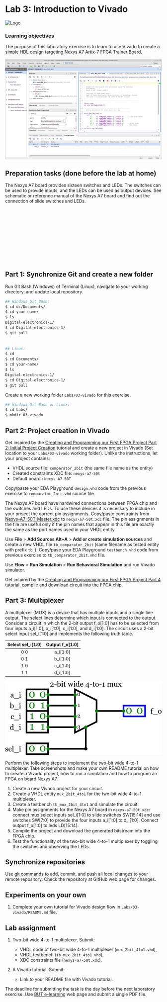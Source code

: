 # Lab 3: Introduction to Vivado

![Logo](../../logolink_eng.jpg)

### Learning objectives

The purpose of this laboratory exercise is to learn to use Vivado to create a simple HDL design targeting Nexys A7 Artix-7 FPGA Trainer Board.

![Screenshot od Vivado](Images/screenshot_vivado.png)


## Preparation tasks (done before the lab at home)

The Nexys A7 board provides sixteen switches and LEDs. The switches can be used to provide inputs, and the LEDs can be used as output devices. See schematic or reference manual of the Nexys A7 board and find out the connection of slide switches and LEDs.

&nbsp;

&nbsp;

&nbsp;

&nbsp;

&nbsp;

&nbsp;


## Part 1: Synchronize Git and create a new folder

Run Git Bash (Windows) of Terminal (Linux), navigate to your working directory, and update local repository. 

```bash
## Windows Git Bash:
$ cd d:/Documents/
$ cd your-name/
$ ls
Digital-electronics-1/
$ cd Digital-electronics-1/
$ git pull


## Linux:
$ cd
$ cd Documents/
$ cd your-name/
$ ls
Digital-electronics-1/
$ cd Digital-electronics-1/
$ git pull
```

Create a new working folder `Labs/03-vivado` for this exercise.

```bash
## Windows Git Bash or Linux:
$ cd Labs/
$ mkdir 03-vivado
```


## Part 2: Project creation in Vivado

Get inspired by the [Creating and Programming our First FPGA Project Part 2: Initial Project Creation](https://blog.digilentinc.com/creating-and-programming-our-first-fpga-project-part-2-initial-project-creation/) tutorial and create a new project in Vivado (Set location to your `Labs/03-vivado` working folder). Unlike the instructions, let your project contains:
   * VHDL source file: `comparator_2bit` (the same file name as the entity)
   * Created constraints XDC file: `nexys-a7-50t`
   * Default board : `Nexys A7-50T`

Copy/paste your EDA Playground `design.vhd` code from the previous exercise to `comparator_2bit.vhd` source file.

The Nexys A7 board have hardwired connections between FPGA chip and the switches and LEDs. To use these devices it is necessary to include in your project the correct pin assignments. Copy/paste constraints from [Nexys-A7-50T-Master.xdc](https://github.com/Digilent/digilent-xdc) to `nexys-a7-50t.xdc` file. The pin assignments in the file are useful only if the pin names that appear in this file are exactly the same as the port names used in your VHDL entity.

Use **File** > **Add Sources Alt+A** > **Add or create simulation sources** and create a new VHDL file `tb_comparator_2bit` (same filename as tested entity with prefix `tb_`). Copy/pase your EDA Playground `testbench.vhd` code from previous exercise to `tb_comparator_2bit.vhd` file.

Use **Flow** > **Run Simulation** > **Run Behavioral Simulation** and run Vivado simulator.

Get inspired by the [Creating and Programming our First FPGA Project Part 4](https://blog.digilentinc.com/creating-and-programming-our-first-fpga-project-part-4/) tutorial, compile and download circuit into the FPGA chip.


## Part 3: Multiplexer

A multiplexer (MUX) is a device that has multiple inputs and a single line output. The select lines determine which input is connected to the output. Consider a circuit in which the 2-bit output f_o[1:0] has to be selected from four inputs a_i[1:0], b_i[1:0], c_i[1:0], and d_i[1:0]. The circuit uses a 2-bit select input sel_i[1:0] and implements the following truth table.

| **Select sel_i[1:0]** | **Output f_o[1:0]** |
| :-: | :-: |
| 0 0 | a_i[1:0] |
| 0 1 | b_i[1:0] |
| 1 0 | c_i[1:0] |
| 1 1 | d_i[1:0] |

![Circuit symbol for two-bit wide 4-to-1 multiplexer](Images/mux_4to1.png)

Perform the following steps to implement the two-bit wide 4-to-1 multiplexer. Take screenshots and make your own README tutorial on how to create a Vivado project, how to run a simulation and how to program an FPGA on board Nexys A7.

   1. Create a new Vivado project for your circuit.
   2. Create a VHDL entity `mux_2bit_4to1` for the two-bit wide 4-to-1 multiplexer.
   3. Create a testbench `tb_mux_2bit_4to1` and simulate the circuit.
   4. Make pin assignments for the Nexys A7 board in `nexys-a7-50t.xdc`: connect mux select inputs sel_i[1:0] to slide switches SW[15:14] and use switches SW[7:0] to provide the four inputs a_i[1:0] to d_i[1:0]. Connect output f_o[1:0] to leds LD[15:14].
   5. Compile the project and download the generated bitstream into the FPGA chip.
   6. Test the functionality of the two-bit wide 4-to-1 multiplexer by toggling the switches and observing the LEDs.


## Synchronize repositories

Use [git commands](https://github.com/tomas-fryza/Digital-electronics-1/wiki/Git-useful-commands) to add, commit, and push all local changes to your remote repository. Check the repository at GitHub web page for changes.


## Experiments on your own

1. Complete your own tutorial for Vivado design flow in `Labs/03-vivado/README.md` file.


## Lab assignment

1. Two-bit wide 4-to-1 multiplexer. Submit:
    * VHDL code of two-bit wide 4-to-1 multiplexer (`mux_2bit_4to1.vhd`),
    * VHDL testbench (`tb_mux_2bit_4to1.vhd`),
    * XDC constraints file (`nexys-a7-50t.xdc`).

2. A Vivado tutorial. Submit:
    * Link to your README file with Vivado tutorial.

The deadline for submitting the task is the day before the next laboratory exercise. Use [BUT e-learning](https://moodle.vutbr.cz/) web page and submit a single PDF file.
